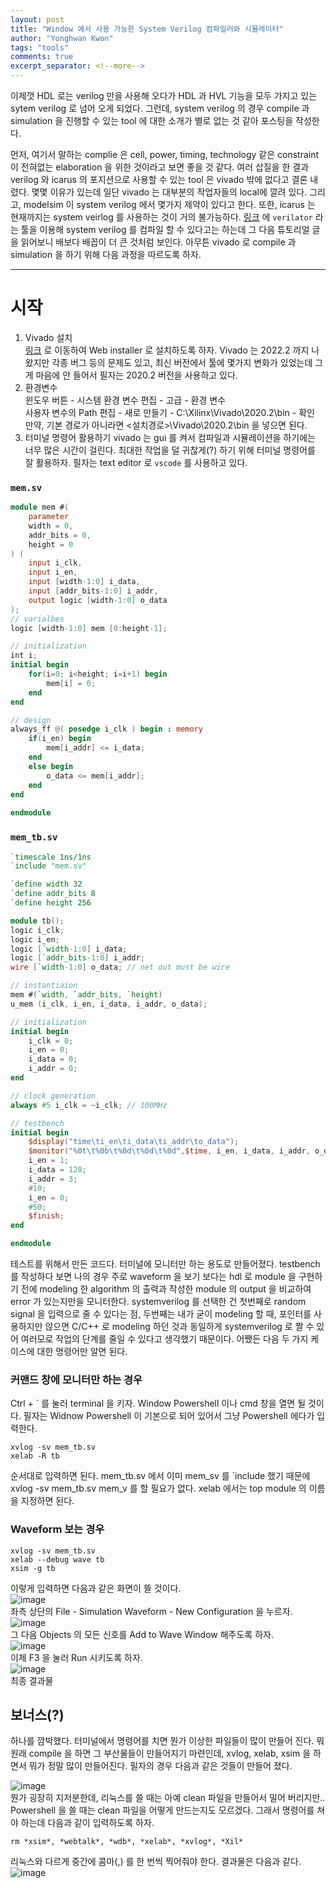 ```yaml
---
layout: post
title: "Window 에서 사용 가능한 System Verilog 컴파일러와 시뮬레이터"
author: "Yonghwan Kwon"
tags: "tools"
comments: true
excerpt_separator: <!--more-->
---
```

이제껏 HDL 로는 verilog 만을 사용해 오다가 HDL 과 HVL 기능을 모두 가지고 있는 sytem verilog 로 넘어 오게 되었다. 그런데, system verilog 의 경우 compile 과 simulation 을 진행할 수 있는 tool 에 대한 소개가 별로 없는 것 같아 포스팅을 작성한다.  
<!--more-->
먼저, 여기서 말하는 complie 은 cell, power, timing, technology 같은 constraint 이 전혀없는 elaboration 을 위한 것이라고 보면 좋을 것 같다. 여러 삽질을 한 결과 verilog 와 icarus 의 포지션으로 사용할 수 있는 tool 은 vivado 밖에 없다고 결론 내렸다. 몇몇 이유가 있는데 일단 vivado 는 대부분의 작업자들의 local에 깔려 있다. 그리고, modelsim 이 system verilog 에서 몇가지 제약이 있다고 한다. 또한, icarus 는 현재까지는 system veirlog 를 사용하는 것이 거의 불가능하다. [링크](https://blog.naver.com/doksg/221979883906) 에 `verilator` 라는 툴을 이용해 system verilog 를 컴파일 할 수 있다고는 하는데 그 다음 튜토리얼 글을 읽어보니 배보다 배꼽이 더 큰 것처럼 보인다. 아무튼 vivado 로 compile 과 simulation 을 하기 위해 다음 과정을 따르도록 하자.  

---
# 시작
1. Vivado 설치  
[링크](https://www.xilinx.com/support/download/index.html/content/xilinx/en/downloadNav/vivado-design-tools/archive.html) 로 이동하여 Web installer 로 설치하도록 하자. Vivado 는 2022.2 까지 나왔지만 각종 버그 등의 문제도 있고, 최신 버전에서 툴에 몇가지 변화가 있었는데 그게 마음에 안 들어서 필자는 2020.2 버전을 사용하고 있다.  
2. 환경변수  
윈도우 버튼 - 시스템 환경 변수 편집 - 고급 - 환경 변수  
사용자 변수의 Path 편집 - 새로 만들기 - C:\Xilinx\Vivado\2020.2\bin - 확인  
만약, 기본 경로가 아니라면 <설치경로>\Vivado\2020.2\bin 을 넣으면 된다.  
3. 터미널 명령어 활용하기
vivado 는 gui 를 켜서 컴파일과 시뮬레이션을 하기에는 너무 많은 시간이 걸린다. 최대한 작업을 덜 귀찮게(?) 하기 위해 터미널 명령어를 잘 활용하자. 필자는 text editor 로 `vscode` 를 사용하고 있다.

### `mem.sv`
```verilog
module mem #(
    parameter 
    width = 0,
    addr_bits = 0,
    height = 0
) (
    input i_clk,
    input i_en,
    input [width-1:0] i_data,
    input [addr_bits-1:0] i_addr,
    output logic [width-1:0] o_data
);
// varialbes
logic [width-1:0] mem [0:height-1];

// initialization
int i;
initial begin
    for(i=0; i<height; i=i+1) begin
        mem[i] = 0;
    end
end

// design
always_ff @( posedge i_clk ) begin : memory
    if(i_en) begin
        mem[i_addr] <= i_data;
    end
    else begin
        o_data <= mem[i_addr];
    end
end
    
endmodule
```
### `mem_tb.sv`
```verilog
`timescale 1ns/1ns
`include "mem.sv"

`define width 32
`define addr_bits 8
`define height 256

module tb();
logic i_clk;
logic i_en;
logic [`width-1:0] i_data;
logic [`addr_bits-1:0] i_addr;
wire [`width-1:0] o_data; // net out must be wire

// instantiaion
mem #(`width, `addr_bits, `height) 
u_mem (i_clk, i_en, i_data, i_addr, o_data);

// initialization
initial begin
    i_clk = 0;
    i_en = 0;
    i_data = 0;
    i_addr = 0;
end

// clock generation
always #5 i_clk = ~i_clk; // 100MHz

// testbench
initial begin
    $display("time\ti_en\ti_data\ti_addr\to_data");
    $monitor("%0t\t%0b\t%0d\t%0d\t%0d",$time, i_en, i_data, i_addr, o_data);
    i_en = 1;
    i_data = 128;
    i_addr = 3;
    #10;
    i_en = 0;
    #50;
    $finish;
end

endmodule
```
테스트를 위해서 만든 코드다. 터미널에 모니터만 하는 용도로 만들어졌다. testbench 를 작성하다 보면 나의 경우 주로 waveform 을 보기 보다는 hdl 로 module 을 구현하기 전에 modeling 한 algorithm 의 출력과 작성한 module 의 output 을 비교하여 error 가 있는지만을 모니터한다. systemverilog 를 선택한 건 첫번째로 random signal 을 입력으로 줄 수 있다는 점, 두번째는 내가 굳이 modeling 할 때, 포인터를 사용하지만 않으면 C/C++ 로 modeling 하던 것과 동일하게 systemverilog 로 짤 수 있어 여러모로 작업의 단계를 줄일 수 있다고 생각했기 때문이다. 어쨌든 다음 두 가지 케이스에 대한 명령어만 알면 된다.  

### 커맨드 창에 모니터만 하는 경우
Ctrl + ` 를 눌러 terminal 을 키자. Window Powershell 이나 cmd 창을 열면 될 것이다. 필자는 Widnow Powershell 이 기본으로 되어 있어서 그냥 Powershell 에다가 입력한다.  
```
xvlog -sv mem_tb.sv
xelab -R tb
```
순서대로 입력하면 된다. mem_tb.sv 에서 이미 mem_sv 를 `include 했기 때문에 xvlog -sv mem_tb.sv mem_v 를 할 필요가 없다. xelab 에서는 top module 의 이름을 지정하면 된다.  

### Waveform 보는 경우
```
xvlog -sv mem_tb.sv
xelab --debug wave tb
xsim -g tb
```
이렇게 입력하면 다음과 같은 화면이 뜰 것이다.  
![image](https://user-images.githubusercontent.com/120978778/215289481-d5252df7-7932-48b6-9451-966fd0541a7e.png)  
좌측 상단의 File - Simulation Waveform - New Configuration 을 누르자.  
![image](https://user-images.githubusercontent.com/120978778/215290055-db9a368b-560d-44b9-a85c-7e9eb1e0273c.png)  
그 다음 Objects 의 모든 신호를 Add to Wave Window 해주도록 하자.  
![image](https://user-images.githubusercontent.com/120978778/215290146-c3a29b56-f638-4aa1-b3a8-50019547cf5e.png)  
이제 F3 을 눌러 Run 시키도록 하자.  
![image](https://user-images.githubusercontent.com/120978778/215290184-12f963b0-1c88-43ef-a045-80001c76001e.png)  
최종 결과물  

## 보너스(?)
하나를 깜박했다. 터미널에서 명령어를 치면 뭔가 이상한 파일들이 많이 만들어 진다. 뭐 원래 compile 을 하면 그 부산물들이 만들어지기 마련인데, xvlog, xelab, xsim 을 하면서 뭐가 정말 많이 만들어진다. 필자의 경우 다음과 같은 것들이 만들어 졌다.  

![image](https://user-images.githubusercontent.com/120978778/215290423-91f81cc0-5304-45cc-943f-25a12787a4c3.png)  
뭔가 굉장히 지저분한데, 리눅스를 쓸 때는 아예 clean 파일을 만들어서 밀어 버리지만.. Powershell 을 쓸 때는 clean 파일을 어떻게 만드는지도 모르겠다. 그래서 명령어를 쳐야 하는데 다음과 같이 입력하도록 하자.  
```
rm *xsim*, *webtalk*, *wdb*, *xelab*, *xvlog*, *Xil*
```
리눅스와 다르게 중간에 콤마(,) 를 한 번씩 찍어줘야 한다. 결과물은 다음과 같다.  
![image](https://user-images.githubusercontent.com/120978778/215290530-961e2afc-e738-4ef4-b29e-5b4817fccf47.png)  
